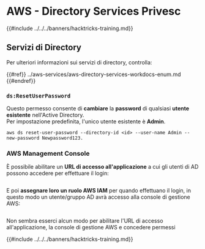 # AWS - Directory Services Privesc

{{#include ../../../banners/hacktricks-training.md}}

## Servizi di Directory

Per ulteriori informazioni sui servizi di directory, controlla:

{{#ref}}
../aws-services/aws-directory-services-workdocs-enum.md
{{#endref}}

### `ds:ResetUserPassword`

Questo permesso consente di **cambiare** la **password** di qualsiasi **utente esistente** nell'Active Directory.\
Per impostazione predefinita, l'unico utente esistente è **Admin**.
```
aws ds reset-user-password --directory-id <id> --user-name Admin --new-password Newpassword123.
```
### AWS Management Console

È possibile abilitare un **URL di accesso all'applicazione** a cui gli utenti di AD possono accedere per effettuare il login:

<figure><img src="../../../images/image (244).png" alt=""><figcaption></figcaption></figure>

E poi **assegnare loro un ruolo AWS IAM** per quando effettuano il login, in questo modo un utente/gruppo AD avrà accesso alla console di gestione AWS:

<figure><img src="../../../images/image (155).png" alt=""><figcaption></figcaption></figure>

Non sembra esserci alcun modo per abilitare l'URL di accesso all'applicazione, la console di gestione AWS e concedere permessi

{{#include ../../../banners/hacktricks-training.md}}
